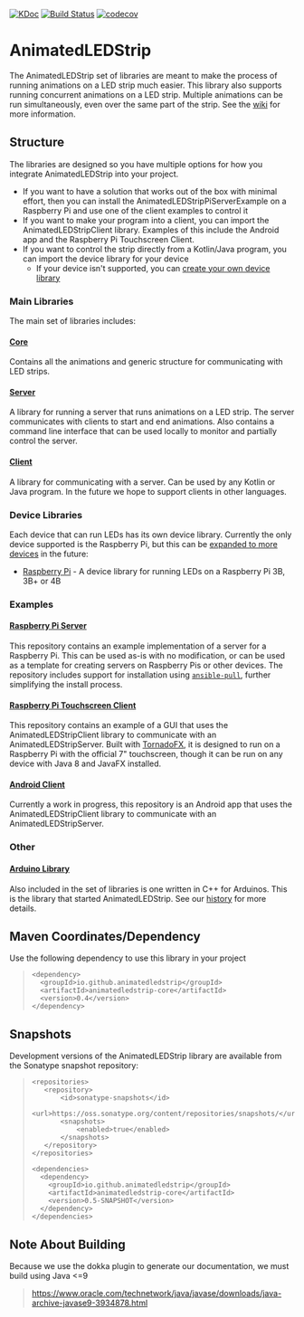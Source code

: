 [![KDoc](https://img.shields.io/badge/KDoc-read-green.svg)](https://animatedledstrip.github.io/AnimatedLEDStrip/animatedledstrip-core/)
[![Build Status](https://travis-ci.com/AnimatedLEDStrip/AnimatedLEDStrip.svg?branch=master)](https://travis-ci.com/AnimatedLEDStrip/AnimatedLEDStrip)
[![codecov](https://codecov.io/gh/AnimatedLEDStrip/AnimatedLEDStrip/branch/master/graph/badge.svg)](https://codecov.io/gh/AnimatedLEDStrip/AnimatedLEDStrip)

# AnimatedLEDStrip
The AnimatedLEDStrip set of libraries are meant to make the process of running animations on a LED strip much easier.
This library also supports running concurrent animations on a LED strip. Multiple animations can be run simultaneously,
even over the same part of the strip. See the [wiki](https://github.com/AnimatedLEDStrip/AnimatedLEDStrip/wiki)
for more information.

## Structure
The libraries are designed so you have multiple options for how you integrate AnimatedLEDStrip into your project.
- If you want to have a solution that works out of the box with minimal effort, then you can install the AnimatedLEDStripPiServerExample on a Raspberry Pi and use one of the client examples to control it
- If you want to make your program into a client, you can import the AnimatedLEDStripClient library.
Examples of this include the Android app and the Raspberry Pi Touchscreen Client.
- If you want to control the strip directly from a Kotlin/Java program, you can import the device library for your device
  - If your device isn't supported, you can [create your own device library](https://github.com/AnimatedLEDStrip/AnimatedLEDStripServer/wiki)

### Main Libraries
The main set of libraries includes:
#### [Core](https://github.com/AnimatedLEDStrip/AnimatedLEDStrip)
Contains all the animations and generic structure for communicating with LED strips.

#### [Server](https://github.com/AnimatedLEDStrip/AnimatedLEDStripServer)
A library for running a server that runs animations on a LED strip.
The server communicates with clients to start and end animations.
Also contains a command line interface that can be used locally to monitor and partially control the server.

#### [Client](https://github.com/AnimatedLEDStrip/AnimatedLEDStripClient) 
A library for communicating with a server.
Can be used by any Kotlin or Java program.
In the future we hope to support clients in other languages.

### Device Libraries
Each device that can run LEDs has its own device library. Currently the only device supported is the
Raspberry Pi, but this can be [expanded to more devices](https://github.com/AnimatedLEDStrip/AnimatedLEDStripServer/wiki)
in the future:
- [Raspberry Pi](https://github.com/AnimatedLEDStrip/AnimatedLEDStripPi) - A device library for running
LEDs on a Raspberry Pi 3B, 3B+ or 4B

### Examples
#### [Raspberry Pi Server](https://github.com/AnimatedLEDStrip/AnimatedLEDStripPiServerExample)
This repository contains an example implementation of a server for a Raspberry Pi. This can be used as-is
with no modification, or can be used as a template for creating servers on Raspberry Pis or other devices.
The repository includes support for installation using [`ansible-pull`](https://github.com/AnimatedLEDStrip/AnimatedLEDStripPiServerExample#install),
further simplifying the install process.

#### [Raspberry Pi Touchscreen Client](https://github.com/AnimatedLEDStrip/AnimatedLEDStripGUI)
This repository contains an example of a GUI that uses the AnimatedLEDStripClient library to communicate with an 
AnimatedLEDStripServer. Built with [TornadoFX](https://tornadofx.io/), it is designed to run on a Raspberry Pi
with the official 7" touchscreen, though it can be run on any device with Java 8 and JavaFX installed.

#### [Android Client](https://github.com/AnimatedLEDStrip/AnimatedLEDStripAndroidControl)
Currently a work in progress, this repository is an Android app that uses the AnimatedLEDStripClient library
to communicate with an AnimatedLEDStripServer.

### Other
#### [Arduino Library](https://github.com/AnimatedLEDStrip/AnimatedLEDStripCppArduino)
Also included in the set of libraries is one written in C++ for Arduinos. This is the library that started
AnimatedLEDStrip. See our [history](https://github.com/AnimatedLEDStrip/AnimatedLEDStrip/wiki#history) for more details.

## Maven Coordinates/Dependency
Use the following dependency to use this library in your project
> ```
> <dependency>
>   <groupId>io.github.animatedledstrip</groupId>
>   <artifactId>animatedledstrip-core</artifactId>
>   <version>0.4</version>
> </dependency>
> ```


## Snapshots
Development versions of the AnimatedLEDStrip library are available from the Sonatype snapshot repository:

> ```
> <repositories>
>    <repository>
>        <id>sonatype-snapshots</id>
>        <url>https://oss.sonatype.org/content/repositories/snapshots/</url>
>        <snapshots>
>            <enabled>true</enabled>
>        </snapshots>
>    </repository>
> </repositories>
> 
> <dependencies>
>   <dependency>
>     <groupId>io.github.animatedledstrip</groupId>
>     <artifactId>animatedledstrip-core</artifactId>
>     <version>0.5-SNAPSHOT</version>
>   </dependency>
> </dependencies>

## Note About Building
Because we use the dokka plugin to generate our documentation, we must build using Java <=9
> https://www.oracle.com/technetwork/java/javase/downloads/java-archive-javase9-3934878.html
